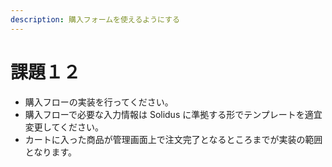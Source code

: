 ```yaml
---
description: 購入フォームを使えるようにする
---
```


# 課題１２

* 購入フローの実装を行ってください。
* 購入フローで必要な入力情報は Solidus に準拠する形でテンプレートを適宜変更してください。
* カートに入った商品が管理画面上で注文完了となるところまでが実装の範囲となります。

